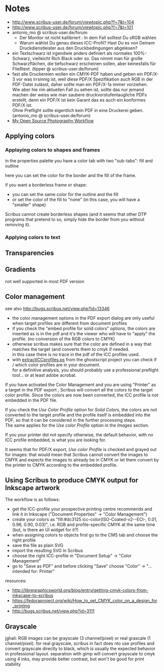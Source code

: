 # Notes
- http://www.scribus-user.de/forum/viewtopic.php?f=7&t=104
- http://www.scribus-user.de/forum/viewtopic.php?f=7&t=101
- antonio_mo @ scribus-user.de/forum
  - Der Monitor ist nicht kallibriert : In dem Fall solltest Du sRGB wählen
  - Warum wählst Du genau dieses ICC-Profil? Hast Du es von Deinem Druckdienstleister aus den Druckbedingungen abgelesen?
- ein Textschwarz ist irgendwie anders definiert als normales 100%-Schwarz, vielleicht Rich Black oder so. Das nimmt man für große Schwarzflächen, die tiefschwarz erscheinen sollen, aber keinesfalls für Fließtext. (tipper @ scribus-user.de/forum)
- fast alle Druckereien wollen ein CMYK-PDF haben und geben ein PDF/X-3 vor was irrsinnig ist, weil diese PDF/X Spezifikation auch RGB in der PDF-Datei zulässt, daher sollte man ein PDF/X-1a immer vorziehen.  
  Wie aber hie rim aktuellen Fall zu sehen ist, sollte das nur jemand machen der weiss wie man saubere druckvorstufentaugliche PDFs erstellt, denn ein PDF/X ist kein Garant das es auch ein konformes PDF/X ist.  
  Ohne Preflight sollte eigentlich kein PDF in eine Druckerei geben. (antonio_mo @ scribus-user.de/forum)
- [My Open Source Photography Workflow](http://www.rileybrandt.com/2015/10/15/foss-photo-flow-2015/)


## Applying colors

### Applaying colors to shapes and frames

in the properties palette you have a color tab with two "sub-tabs": fill and outline

here you can set the color for the border and the fill of the frame.

if you want a borderless frame or shape:

- you can set the same color for the outline and the fill
- or set the color of the fill to "none" (in this case, you will have a "smaller" shape)

Scribus cannot create borderless shapes (and it seems that other DTP programs that pretend to so, simply hide the border from you without removing it).

### Applying colors to text



## Transparencies

## Gradients

not well supported in most PDF version

## Color management

see also <http://bugs.scribus.net/view.php?id=13346>

- the color management options in the PDF export dialog are only useful when target profiles are different from document profiles
- if you check the "embed profile for solid colors" options, the colors are inserted as is in the pdf and it's the viewer who will have to "apply" the profile. (no conversion of the RGB colors to CMYK)
- otherwise scribus makes sure that the color are defined in a way that matches the target (and converts them to cmyk if needed.  
  in this case there is no trace in the pdf of the ICC profiles used.
- with [extractICCprofiles.ps](http://code.openhub.net/file?fid=5ljC1ULaksYuKdlOp4Cjsq6EEVY&cid=AoGmYCR5TcA&s=&fp=293147&mp&projSelected=true#L0) from the ghostscript project you can check if / which color profiles are in your document.  
  for a definitive analysis, you should probably use a professional preflight tool... or at least adobe acrobat. 


If you have activated the Color Management and you are using "Printer" as a target in the PDF export , Scribus will convert all the colors to the target color profile. Since the colors are now been converted, the ICC profile is not embedded in the PDF file.

If you check the _Use Color Profile_ option for _Solid Colors_, the colors are not converted to the target profile and the profile itself is embedded into the PDF, so that it can be considered in the further processing steps.  
The same applies for the _Use color Profile_ option in the _Images_ section. 

If you your printer did not specify otherwise, the default behavior, with no ICC profile embedded, is what you are looking for.

It seems that for PDF/X export, _Use color Profile_ is checked and grayed out for images: that would mean that Scribus cannot convert the images to CMYK and expects the images to already be in CMYK or let them convert by the printer to CMYK according to the embedded profile.

## Using Scribus to produce CMYK output for Inkscape artwork

The workflow is as follows:

- get the ICC-profile your prospective printing centre recommends and link it in Inkscape ("Document Properties" → "Color Management")
- create your colors as "fill:#dc3125 icc-color(ISO-Coated-v2--ECI-, 0.01, 0.96, 0.90, 0.03)", i.e. RGB and profile-specific CMYK at the same time (but, is there an UI widget for it?)
- when assigning colors to objects first go to the CMS tab and choose the right profile
- save the file as plain SVG
- import the resulting SVG in Scribus
- choose the right ICC-profile in "Document Setup" → "Color Management"
- go to "Save as PDF" and before clicking "Save" choose "Color" → "... intended for: Printer"

resources:

- http://libregraphicsworld.org/blog/entry/getting-cmyk-colors-from-inkscape-to-scribus
- https://fedoraproject.org/wiki/How_to_set_CMYK_color_on_a_design_for_printing
- http://bugs.scribus.net/view.php?id=3111

## Grayscale

jghali: RGB images can be grayscale (3 channel/pixel) or real grascale (1 channel/pixel). for real grayscale, scribus in fact does nto use profiles and convert grayscale directly to black, which is usually the expected behavior in professional layout. separation with gimp will convert grayscale to cmyk using 4 inks, may provide better contrast, but won't be good for print stability
